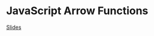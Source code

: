 JavaScript Arrow Functions
==========================


[Slides](https://gitpitch.com/danielim/presentations/operators-conditionals?grs=github&t=black)

